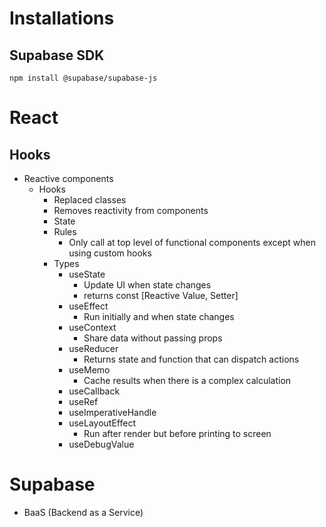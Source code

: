 # Installations
## Supabase SDK
`npm install @supabase/supabase-js`

# React
## Hooks
- Reactive components
  - Hooks
    - Replaced classes
    - Removes reactivity from components
    - State
    - Rules
      - Only call at top level of functional components except when using custom hooks
    - Types
      - useState
        - Update UI when state changes
        - returns const [Reactive Value, Setter]
      - useEffect
        - Run initially and when state changes
      - useContext
        - Share data without passing props
      - useReducer
        - Returns state and function that can dispatch actions
      - useMemo
        - Cache results when there is a complex calculation
      - useCallback
      - useRef
      - useImperativeHandle
      - useLayoutEffect
        - Run after render but before printing to screen
      - useDebugValue
# Supabase
- BaaS (Backend as a Service)
